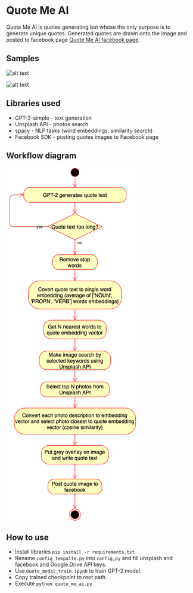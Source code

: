 # Quote Me AI

Quote Me AI is quotes generating bot whose the only purpose is to generate unique quotes. Generated quotes are drawn onto the image and posted to facebook page [Quote Me AI facebook page](https://www.facebook.com/quotemeai).

## Samples

![alt text](docs/20190704225727.png "Quote Me AI 1")

![alt text](docs/20190704225936.png "Quote Me AI 2")

## Libraries used
* GPT-2-simple - text generation
* Unsplash API - photos search
* spacy - NLP tasks (word embeddings, similarity search)
* Facebook SDK - posting quotes images to Facebook page

## Workflow diagram
![alt text](docs/workflow.png "Workflow")

## How to use
* Install libraries `pip install -r requirements.txt`
* Rename `config_tempalte.py` into `config,py` and fill unsplash and facebook and Google Drive API keys.
* Use `Quote_model_train.ipynb` to train GPT-2 model.
* Copy trained checkpoint to root path.
* Execute `python quote_me_ai.py`